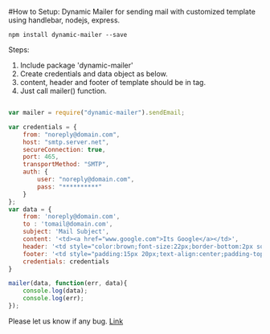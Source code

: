#How to Setup: Dynamic Mailer for sending mail with customized template using handlebar, nodejs,  express.

```
npm install dynamic-mailer --save

```

Steps:
1. Include package 'dynamic-mailer'
2. Create credentials and data object as below.
3. content, header and footer of template should be in <td> tag.
4. Just call mailer() function.


```javascript

var mailer = require("dynamic-mailer").sendEmail;

var credentials = {
    from: "noreply@domain.com",
    host: "smtp.server.net",
    secureConnection: true,
    port: 465,
    transportMethod: "SMTP",
    auth: {
        user: "noreply@domain.com",
        pass: "**********"
    }
};
var data = {
    from: 'noreply@domain.com',
    to : 'tomail@domain.com',
    subject: 'Mail Subject',
    content: '<td><a href="www.google.com">Its Google</a></td>',
    header: '<td style="color:brown;font-size:22px;border-bottom:2px solid brown"> Its Header </td>',
    footer: '<td style="padding:15px 20px;text-align:center;padding-top:5px;border-top:solid 1px #dfdfdf"> Xxxx xxxx xxxx xxxxx Its footer</td>',
    credentials: credentials
}

mailer(data, function(err, data){
    console.log(data);
    console.log(err);
});

```

Please let us know if any bug. [Link](https://github.com/navjotdhanawat/dynamic-mailer/issues)
